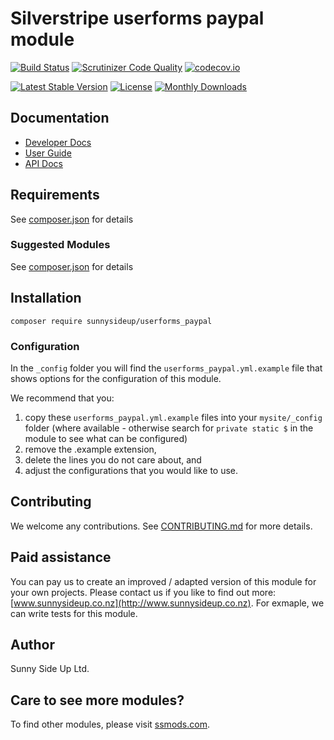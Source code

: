 # Silverstripe userforms paypal module
[![Build Status](https://travis-ci.org/sunnysideup/silverstripe-userforms_paypal.svg?branch=master)](https://travis-ci.org/sunnysideup/silverstripe-userforms_paypal)
[![Scrutinizer Code Quality](https://scrutinizer-ci.com/g/sunnysideup/silverstripe-userforms_paypal/badges/quality-score.png?b=master)](https://scrutinizer-ci.com/g/sunnysideup/silverstripe-userforms_paypal/?branch=master)
[![codecov.io](https://codecov.io/github/sunnysideup/silverstripe-userforms_paypal/coverage.svg?branch=master)](https://codecov.io/github/sunnysideup/silverstripe-userforms_paypal?branch=master)

[![Latest Stable Version](https://poser.pugx.org/sunnysideup/userforms_paypal/version)](https://packagist.org/packages/sunnysideup/userforms_paypal)
[![License](https://poser.pugx.org/sunnysideup/userforms_paypal/license)](https://packagist.org/packages/sunnysideup/userforms_paypal)
[![Monthly Downloads](https://poser.pugx.org/sunnysideup/userforms_paypal/d/monthly)](https://packagist.org/packages/sunnysideup/userforms_paypal)


## Documentation



 * [Developer Docs](docs/en/INDEX.md)
 * [User Guide](docs/en/userguide.md)
 * [API Docs](http://docs.ssmods.com/sunnysideup/userforms_paypal/classes.xhtml)


## Requirements



See [composer.json](composer.json) for details


### Suggested Modules



See [composer.json](composer.json) for details


## Installation


```
composer require sunnysideup/userforms_paypal
```

### Configuration



In the `_config` folder you will find the `userforms_paypal.yml.example`
file that shows options for the configuration of this module.

We recommend that you:

  1. copy these `userforms_paypal.yml.example` files into your
`mysite/_config` folder (where available - otherwise search for `private static $` in the module to see what can be configured)
  2. remove the .example extension,
  3. delete the lines you do not care about, and
  4. adjust the configurations that you would like to use.


## Contributing



We welcome any contributions. See [CONTRIBUTING.md](CONTRIBUTING.md) for more details.

## Paid assistance



You can pay us to create an improved / adapted version of this module for your own projects.  Please contact us if you like to find out more: [www.sunnysideup.co.nz](http://www.sunnysideup.co.nz).  For exmaple, we can write tests for this module.  

## Author



Sunny Side Up Ltd.


## Care to see more modules?

To find other modules, please visit [ssmods.com](http://ssmods.com/).
